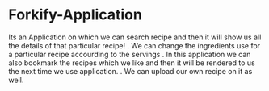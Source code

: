 # Forkify-Application

 Its an Application on which we can search recipe and then it will show us all the details of that particular recipe!
.  We can change the ingredients use for a particular recipe accourding to the servings
.  In this application we can also bookmark the recipes which we like and then it will be rendered to us the next time we use application.
.  We can upload our own recipe on it as well.
